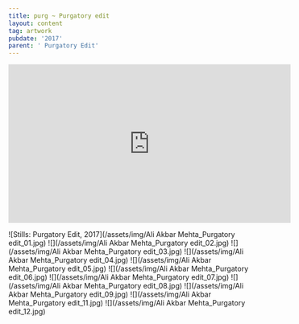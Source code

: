 ```yaml
---
title: purg ~ Purgatory edit
layout: content
tag: artwork
pubdate: '2017'
parent: ' Purgatory Edit'
---
```

<iframe width="560" height="315" src="https://www.youtube.com/embed/CbkWnAX9r3Y" frameborder="0" allow="accelerometer; autoplay; encrypted-media; gyroscope; picture-in-picture" allowfullscreen></iframe>

![Stills: Purgatory Edit, 2017](/assets/img/Ali Akbar Mehta_Purgatory edit_01.jpg)
![](/assets/img/Ali Akbar Mehta_Purgatory edit_02.jpg)
![](/assets/img/Ali Akbar Mehta_Purgatory edit_03.jpg)
![](/assets/img/Ali Akbar Mehta_Purgatory edit_04.jpg)
![](/assets/img/Ali Akbar Mehta_Purgatory edit_05.jpg)
![](/assets/img/Ali Akbar Mehta_Purgatory edit_06.jpg)
![](/assets/img/Ali Akbar Mehta_Purgatory edit_07.jpg)
![](/assets/img/Ali Akbar Mehta_Purgatory edit_08.jpg)
![](/assets/img/Ali Akbar Mehta_Purgatory edit_09.jpg)
![](/assets/img/Ali Akbar Mehta_Purgatory edit_11.jpg)
![](/assets/img/Ali Akbar Mehta_Purgatory edit_12.jpg)
